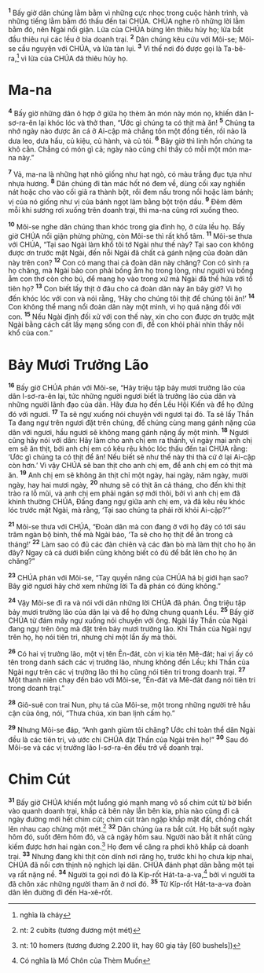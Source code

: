 <sup><b>1</b></sup> Bấy giờ dân chúng lằm bằm vì những cực nhọc trong cuộc hành trình, và những tiếng lằm bằm đó thấu đến tai CHÚA. CHÚA nghe rõ những lời lằm bằm đó, nên Ngài nổi giận. Lửa của CHÚA bừng lên thiêu hủy họ; lửa bắt đầu thiêu rụi các lều ở bìa doanh trại. <sup><b>2</b></sup> Dân chúng kêu cứu với Môi-se; Môi-se cầu nguyện với CHÚA, và lửa tàn lụi. <sup><b>3</b></sup> Vì thế nơi đó được gọi là Ta-bê-ra,[^2] vì lửa của CHÚA đã thiêu hủy họ.

# Ma-na
<sup><b>4</b></sup> Bấy giờ những dân ô hợp ở giữa họ thèm ăn món này món nọ, khiến dân I-sơ-ra-ên lại khóc lóc và thở than, “Ước gì chúng ta có thịt mà ăn! <sup><b>5</b></sup> Chúng ta nhớ ngày nào được ăn cá ở Ai-cập mà chẳng tốn một đồng tiền, rồi nào là dưa leo, dưa hấu, củ kiệu, củ hành, và củ tỏi. <sup><b>6</b></sup> Bây giờ thì linh hồn chúng ta khô cằn. Chẳng có món gì cả; ngày nào cũng chỉ thấy có mỗi một món ma-na này.”

<sup><b>7</b></sup> Vả, ma-na là những hạt nhỏ giống như hạt ngò, có màu trắng đục tựa như nhựa hương. <sup><b>8</b></sup> Dân chúng đi tản mác hốt nó đem về, dùng cối xay nghiền nát hoặc cho vào cối giã ra thành bột, rồi đem nấu trong nồi hoặc làm bánh; vị của nó giống như vị của bánh ngọt làm bằng bột trộn dầu. <sup><b>9</b></sup> Đêm đêm mỗi khi sương rơi xuống trên doanh trại, thì ma-na cũng rơi xuống theo.

<sup><b>10</b></sup> Môi-se nghe dân chúng than khóc trong gia đình họ, ở cửa lều họ. Bấy giờ CHÚA nổi giận phừng phừng, còn Môi-se thì rất khổ tâm. <sup><b>11</b></sup> Môi-se thưa với CHÚA, “Tại sao Ngài làm khổ tôi tớ Ngài như thế này? Tại sao con không được ơn trước mặt Ngài, đến nỗi Ngài đã chất cả gánh nặng của đoàn dân này trên con? <sup><b>12</b></sup> Con có mang thai cả đoàn dân này chăng? Con có sinh ra họ chăng, mà Ngài bảo con phải bồng ẵm họ trong lòng, như người vú bồng ẵm con thơ còn cho bú, để mang họ vào trong xứ mà Ngài đã thề hứa với tổ tiên họ? <sup><b>13</b></sup> Con biết lấy thịt ở đâu cho cả đoàn dân này ăn bây giờ? Vì họ đến khóc lóc với con và nói rằng, ‘Hãy cho chúng tôi thịt để chúng tôi ăn!’ <sup><b>14</b></sup> Con không thể mang nổi đoàn dân này một mình, vì họ quá nặng đối với con. <sup><b>15</b></sup> Nếu Ngài định đối xử với con thế này, xin cho con được ơn trước mặt Ngài bằng cách cất lấy mạng sống con đi, để con khỏi phải nhìn thấy nỗi khổ của con.”

# Bảy Mươi Trưởng Lão
<sup><b>16</b></sup> Bấy giờ CHÚA phán với Môi-se, “Hãy triệu tập bảy mươi trưởng lão của dân I-sơ-ra-ên lại, tức những người ngươi biết là trưởng lão của dân và những người lãnh đạo của dân. Hãy đưa họ đến Lều Hội Kiến và để họ đứng đó với ngươi. <sup><b>17</b></sup> Ta sẽ ngự xuống nói chuyện với ngươi tại đó. Ta sẽ lấy Thần Ta đang ngự trên ngươi đặt trên chúng, để chúng cùng mang gánh nặng của dân với ngươi, hầu ngươi sẽ không mang gánh nặng ấy một mình. <sup><b>18</b></sup> Ngươi cũng hãy nói với dân: Hãy làm cho anh chị em ra thánh, vì ngày mai anh chị em sẽ ăn thịt, bởi anh chị em có kêu rêu khóc lóc thấu đến tai CHÚA rằng: ‘Ước gì chúng ta có thịt để ăn! Nếu biết sẽ như thế này thì thà cứ ở lại Ai-cập còn hơn.’ Vì vậy CHÚA sẽ ban thịt cho anh chị em, để anh chị em có thịt mà ăn. <sup><b>19</b></sup> Anh chị em sẽ không ăn thịt chỉ một ngày, hai ngày, năm ngày, mười ngày, hay hai mươi ngày, <sup><b>20</b></sup> nhưng sẽ có thịt ăn cả tháng, cho đến khi thịt trào ra lỗ mũi, và anh chị em phải ngán sợ mới thôi, bởi vì anh chị em đã khinh thường CHÚA, Đấng đang ngự giữa anh chị em, và đã kêu rêu khóc lóc trước mặt Ngài, mà rằng, ‘Tại sao chúng ta phải rời khỏi Ai-cập?’”

<sup><b>21</b></sup> Môi-se thưa với CHÚA, “Đoàn dân mà con đang ở với họ đây có tới sáu trăm ngàn bộ binh, thế mà Ngài bảo, ‘Ta sẽ cho họ thịt để ăn trong cả tháng!’ <sup><b>22</b></sup> Làm sao có đủ các đàn chiên và các đàn bò mà làm thịt cho họ ăn đây? Ngay cả cá dưới biển cũng không biết có đủ để bắt lên cho họ ăn chăng?”

<sup><b>23</b></sup> CHÚA phán với Môi-se, “Tay quyền năng của CHÚA há bị giới hạn sao? Bây giờ ngươi hãy chờ xem những lời Ta đã phán có đúng không.”

<sup><b>24</b></sup> Vậy Môi-se đi ra và nói với dân những lời CHÚA đã phán. Ông triệu tập bảy mươi trưởng lão của dân lại và để họ đứng chung quanh Lều. <sup><b>25</b></sup> Bấy giờ CHÚA từ đám mây ngự xuống nói chuyện với ông. Ngài lấy Thần của Ngài đang ngự trên ông mà đặt trên bảy mươi trưởng lão. Khi Thần của Ngài ngự trên họ, họ nói tiên tri, nhưng chỉ một lần ấy mà thôi.

<sup><b>26</b></sup> Có hai vị trưởng lão, một vị tên Ên-đát, còn vị kia tên Mê-đát; hai vị ấy có tên trong danh sách các vị trưởng lão, nhưng không đến Lều; khi Thần của Ngài ngự trên các vị trưởng lão thì họ cũng nói tiên tri trong doanh trại. <sup><b>27</b></sup> Một thanh niên chạy đến báo với Môi-se, “Ên-đát và Mê-đát đang nói tiên tri trong doanh trại.”

<sup><b>28</b></sup> Giô-suê con trai Nun, phụ tá của Môi-se, một trong những người trẻ hầu cận của ông, nói, “Thưa chúa, xin ban lịnh cấm họ.”

<sup><b>29</b></sup> Nhưng Môi-se đáp, “Anh ganh giùm tôi chăng? Ước chi toàn thể dân Ngài đều là các tiên tri, và ước chi CHÚA đặt Thần của Ngài trên họ!” <sup><b>30</b></sup> Sau đó Môi-se và các vị trưởng lão I-sơ-ra-ên đều trở về doanh trại.

# Chim Cút
<sup><b>31</b></sup> Bấy giờ CHÚA khiến một luồng gió mạnh mang vô số chim cút từ bờ biển vào quanh doanh trại, khắp cả bên này lẫn bên kia, phía nào cũng đi cả ngày đường mới hết chim cút; chim cút tràn ngập khắp mặt đất, chồng chất lên nhau cao chừng một mét.[^1] <sup><b>32</b></sup> Dân chúng ùa ra bắt cút. Họ bắt suốt ngày hôm đó, suốt đêm hôm đó, và cả ngày hôm sau. Người nào bắt ít nhất cũng kiếm được hơn hai ngàn con.[^3] Họ đem về căng ra phơi khô khắp cả doanh trại. <sup><b>33</b></sup> Nhưng đang khi thịt còn dính nơi răng họ, trước khi họ chưa kịp nhai, CHÚA đã nổi cơn thịnh nộ nghịch lại dân. CHÚA đánh phạt dân bằng một tại vạ rất nặng nề. <sup><b>34</b></sup> Người ta gọi nơi đó là Kíp-rốt Hát-ta-a-va,[^4] bởi vì người ta đã chôn xác những người tham ăn ở nơi đó. <sup><b>35</b></sup> Từ Kíp-rốt Hát-ta-a-va đoàn dân lên đường đi đến Ha-xê-rốt.

[^1]: nt: 2 cubits (tương đương một mét)
[^2]: nghĩa là cháy
[^3]: nt: 10 homers (tương đương 2.200 lít, hay 60 giạ tây [60 bushels])
[^4]: Có nghĩa là Mồ Chôn của Thèm Muốn
